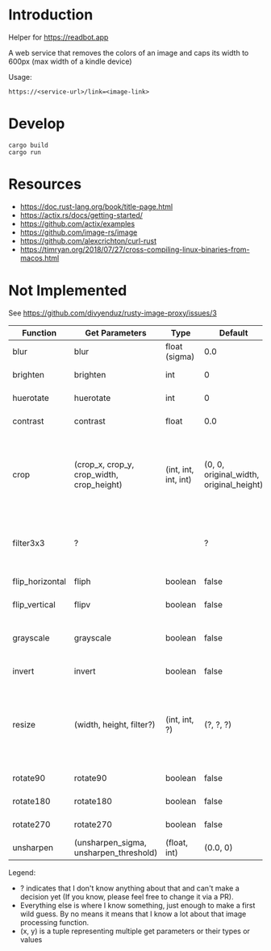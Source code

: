 # Introduction

Helper for https://readbot.app

A web service that removes the colors of an image and caps its width to 600px (max width of a kindle device)

Usage:

`https://<service-url>/link=<image-link>`

# Develop

```
cargo build
cargo run
```

# Resources

- https://doc.rust-lang.org/book/title-page.html
- https://actix.rs/docs/getting-started/
- https://github.com/actix/examples
- https://github.com/image-rs/image
- https://github.com/alexcrichton/curl-rust
- https://timryan.org/2018/07/27/cross-compiling-linux-binaries-from-macos.html

# Not Implemented

See https://github.com/divyenduz/rusty-image-proxy/issues/3

| Function        | Get Parameters                            | Type                 | Default                                 | Status                                                                                                |
| --------------- | ----------------------------------------- | -------------------- | --------------------------------------- | ----------------------------------------------------------------------------------------------------- |
| blur            | blur                                      | float (sigma)        | 0.0                                     | Not Implemented                                                                                       |
| brighten        | brighten                                  | int                  | 0                                       | Not Implemented                                                                                       |
| huerotate       | huerotate                                 | int                  | 0                                       | Not Implemented                                                                                       |
| contrast        | contrast                                  | float                | 0.0                                     | Not Implemented                                                                                       |
| crop            | (crop_x, crop_y, crop_width, crop_height) | (int, int, int, int) | (0, 0, original_width, original_height) | Not Implemented, if any parameter is supplied, use defaults for others, else don't crop               |
| filter3x3       | ?                                         |                      | ?                                       | Not Implemented, I have no idea what this is                                                          |
| flip_horizontal | fliph                                     | boolean              | false                                   | Not Implemented                                                                                       |
| flip_vertical   | flipv                                     | boolean              | false                                   | Not Implemented                                                                                       |
| grayscale       | grayscale                                 | boolean              | false                                   | Currently: hardcoded to always grayscale                                                              |
| invert          | invert                                    | boolean              | false                                   | Not Implemented                                                                                       |
| resize          | (width, height, filter?)                  | (int, int, ?)        | (?, ?, ?)                               | Currently: Harcoded to cap the width at 600. Need to figure out the potential API values for filters. |
| rotate90        | rotate90                                  | boolean              | false                                   | Not Implemented                                                                                       |
| rotate180       | rotate180                                 | boolean              | false                                   | Not Implemented                                                                                       |
| rotate270       | rotate270                                 | boolean              | false                                   | Not Implemented                                                                                       |
| unsharpen       | (unsharpen_sigma, unsharpen_threshold)    | (float, int)         | (0.0, 0)                                | Not Implemented                                                                                       |

Legend:

- ? indicates that I don't know anything about that and can't make a decision yet (If you know, please feel free to change it via a PR).
- Everything else is where I know something, just enough to make a first wild guess. By no means it means that I know a lot about that image processing function.
- (x, y) is a tuple representing multiple get parameters or their types or values
